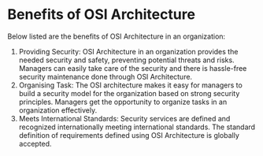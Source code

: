 # Benefits of OSI Architecture

Below listed are the benefits of OSI Architecture in an organization:

1. Providing Security:
   OSI Architecture in an organization provides the needed security and safety, preventing potential threats and risks.
   Managers can easily take care of the security and there is hassle-free security maintenance done through OSI Architecture.
2. Organising Task:
   The OSI architecture makes it easy for managers to build a security model for the organization based on strong security principles.
   Managers get the opportunity to organize tasks in an organization effectively.
3. Meets International Standards:
   Security services are defined and recognized internationally meeting international standards.
   The standard definition of requirements defined using OSI Architecture is globally accepted.

